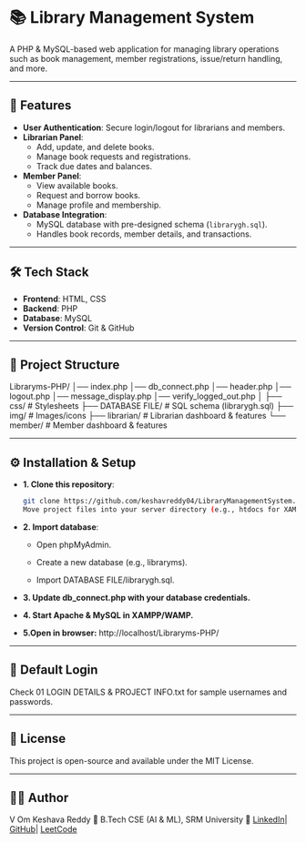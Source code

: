# 📚 Library Management System

A PHP & MySQL-based web application for managing library operations such as book management, member registrations, issue/return handling, and more.  

---

## 🚀 Features
- **User Authentication**: Secure login/logout for librarians and members.
- **Librarian Panel**:
  - Add, update, and delete books.
  - Manage book requests and registrations.
  - Track due dates and balances.
- **Member Panel**:
  - View available books.
  - Request and borrow books.
  - Manage profile and membership.
- **Database Integration**:
  - MySQL database with pre-designed schema (`librarygh.sql`).
  - Handles book records, member details, and transactions.

---

## 🛠️ Tech Stack
- **Frontend**: HTML, CSS
- **Backend**: PHP
- **Database**: MySQL
- **Version Control**: Git & GitHub

---

## 📂 Project Structure
Libraryms-PHP/
│── index.php
│── db_connect.php
│── header.php
│── logout.php
│── message_display.php
│── verify_logged_out.php
│
├── css/ # Stylesheets
├── DATABASE FILE/ # SQL schema (librarygh.sql)
├── img/ # Images/icons
├── librarian/ # Librarian dashboard & features
└── member/ # Member dashboard & features


---

## ⚙️ Installation & Setup
- **1. Clone this repository**:
   ```bash
   git clone https://github.com/keshavreddy04/LibraryManagementSystem.git
  Move project files into your server directory (e.g., htdocs for XAMPP).

- **2. Import database**:

  - Open phpMyAdmin.

  - Create a new database (e.g., libraryms).

  - Import DATABASE FILE/librarygh.sql.

- **3. Update db_connect.php with your database credentials.**

- **4. Start Apache & MySQL in XAMPP/WAMP.**

- **5.Open in browser:** http://localhost/Libraryms-PHP/

---

## 🔑 Default Login

Check 01 LOGIN DETAILS & PROJECT INFO.txt for sample usernames and passwords.

---

## 📜 License

This project is open-source and available under the MIT License.

---

## 👨‍💻 Author

V Om Keshava Reddy
📌 B.Tech CSE (AI & ML), SRM University
🔗 [LinkedIn](https://www.linkedin.com/in/v-om-keshava-reddy-792478349/)| [GitHub](https://github.com/keshavreddy04)| [LeetCode](https://leetcode.com/u/keshav_30/)


